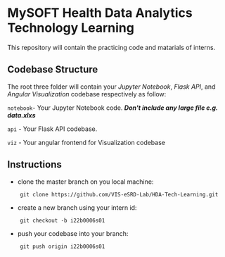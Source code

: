 
# MySOFT Health Data Analytics Technology Learning

This repository will contain the practicing code and matarials of interns.


## Codebase Structure

The root three folder will contain your *Jupyter Notebook*, *Flask API*, and *Angular Visualization* codebase respectively as follow:

`notebook`- Your Jupyter Notebook code. ***Don't include any large file e.g. data.xlxs*** 

`api` - Your Flask API codebase.

`viz` - Your angular frontend for Visualization codebase


## Instructions

- clone the master branch on you local machine: 
```
    git clone https://github.com/VIS-eSRD-Lab/HDA-Tech-Learning.git
```

- create a new branch using your intern id:
```
    git checkout -b i22b0006s01
```
- push your codebase into your branch:
```
    git push origin i22b0006s01
```

